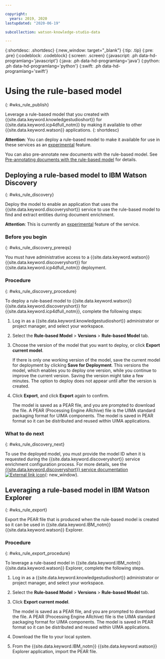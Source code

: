 ```yaml
---

copyright:
  years: 2019, 2020
lastupdated: "2020-06-19"

subcollection: watson-knowledge-studio-data

---
```


{:shortdesc: .shortdesc}
{:new_window: target="_blank"}
{:tip: .tip}
{:pre: .pre}
{:codeblock: .codeblock}
{:screen: .screen}
{:javascript: .ph data-hd-programlang='javascript'}
{:java: .ph data-hd-programlang='java'}
{:python: .ph data-hd-programlang='python'}
{:swift: .ph data-hd-programlang='swift'}

# Using the rule-based model
{: #wks_rule_publish}

Leverage a rule-based model that you created with {{site.data.keyword.knowledgestudioshort}} for {{site.data.keyword.icp4dfull_notm}} by making it available to other {{site.data.keyword.watson}} applications.
{: shortdesc}

**Attention**: You can deploy a rule-based model to make it available for use in these services as an [experimental](/docs/services/watson-knowledge-studio-data?topic=watson-knowledge-studio-data-troubleshooting#experimental) feature.

You can also pre-annotate new documents with the rule-based model. See [Pre-annotating documents with the rule-based model](/docs/services/watson-knowledge-studio-data?topic=watson-knowledge-studio-data-preannotation#wks_preannotrule) for details.

## Deploying a rule-based model to IBM Watson Discovery
{: #wks_rule_discovery}

Deploy the model to enable an application that uses the {{site.data.keyword.discoveryshort}} service to use the rule-based model to find and extract entities during document enrichment.

**Attention**: This is currently an [experimental](/docs/services/watson-knowledge-studio-data?topic=watson-knowledge-studio-data-troubleshooting#experimental) feature of the service.

### Before you begin
{: #wks_rule_discovery_prereqs}

You must have administrative access to a {{site.data.keyword.watson}} {{site.data.keyword.discoveryshort}} for {{site.data.keyword.icp4dfull_notm}} deployment.

### Procedure
{: #wks_rule_discovery_procedure}

To deploy a rule-based model to {{site.data.keyword.watson}} {{site.data.keyword.discoveryshort}} for {{site.data.keyword.icp4dfull_notm}}, complete the following steps:

1. Log in as a {{site.data.keyword.knowledgestudioshort}} administrator or project manager, and select your workspace.
2. Select the **Rule-based Model** > **Versions** > **Rule-based Model** tab.
3. Choose the version of the model that you want to deploy, or click **Export current model**.

    If there is only one working version of the model, save the current model for deployment by clicking **Save for Deployment**. This versions the model, which enables you to deploy one version, while you continue to improve the current version. Saving the version might take a few minutes. The option to deploy does not appear until after the version is created.

4. Click **Export**, and click **Export** again to confirm.

    The model is saved as a PEAR file, and you are prompted to download the file. A PEAR (Processing Engine ARchive) file is the UIMA standard packaging format for UIMA components. The model is saved in PEAR format so it can be distributed and reused within UIMA applications.

### What to do next
{: #wks_rule_discovery_next}

To use the deployed model, you must provide the model ID when it is requested during the {{site.data.keyword.discoveryshort}} service enrichment configuration process. For more details, see the [{{site.data.keyword.discoveryshort}} service documentation ![External link icon](../../icons/launch-glyph.svg "External link icon")](/docs/services/discovery-data?topic=discovery-data-machinelearning-enrichment#machinelearning-enrichment){: new_window}.

## Leveraging a rule-based model in IBM Watson Explorer
{: #wks_rule_export}

Export the PEAR file that is produced when the rule-based model is created so it can be used in {{site.data.keyword.IBM_notm}} {{site.data.keyword.watson}} Explorer.

### Procedure
{: #wks_rule_export_procedure}

To leverage a rule-based model in {{site.data.keyword.IBM_notm}} {{site.data.keyword.watson}} Explorer, complete the following steps.

1. Log in as a {{site.data.keyword.knowledgestudioshort}} administrator or project manager, and select your workspace.
2. Select the **Rule-based Model** > **Versions** > **Rule-based Model** tab.
3. Click **Export current model**.

    The model is saved as a PEAR file, and you are prompted to download the file. A PEAR (Processing Engine ARchive) file is the UIMA standard packaging format for UIMA components. The model is saved in PEAR format so it can be distributed and reused within UIMA applications.

4. Download the file to your local system.
5. From the {{site.data.keyword.IBM_notm}} {{site.data.keyword.watson}} Explorer application, import the PEAR file.
